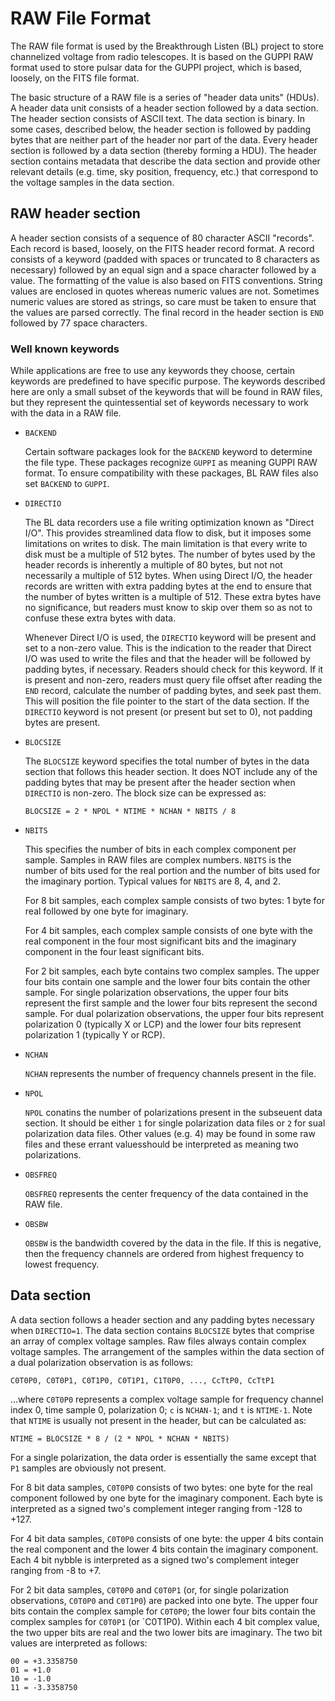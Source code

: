 # RAW File Format

The RAW file format is used by the Breakthrough Listen (BL) project to store
channelized voltage from radio telescopes.  It is based on the GUPPI RAW format
used to store pulsar data for the GUPPI project, which is based, loosely, on
the FITS file format.

The basic structure of a RAW file is a series of "header data units" (HDUs).  A
header data unit consists of a header section followed by a data section.  The
header section consists of ASCII text.  The data section is binary.  In some
cases, described below, the header section is followed by padding bytes that
are neither part of the header nor part of the data.  Every header section is
followed by a data section (thereby forming a HDU).  The header section
contains metadata that describe the data section and provide other relevant
details (e.g. time, sky position, frequency, etc.) that correspond to the
voltage samples in the data section.

## RAW header section

A header section consists of a sequence of 80 character ASCII "records".  Each
record is based, loosely, on the FITS header record format.  A record consists
of a keyword (padded with spaces or truncated to 8 characters as necessary)
followed by an equal sign and a space character followed by a value.  The
formatting of the value is also based on FITS conventions.  String values are
enclosed in quotes whereas numeric values are not.  Sometimes numeric values
are stored as strings, so care must be taken to ensure that the values are
parsed correctly.  The final record in the header section is `END` followed by
77 space characters.

### Well known keywords

While applications are free to use any keywords they choose, certain keywords
are predefined to have specific purpose.  The keywords described here are only
a small subset of the keywords that will be found in RAW files, but they
represent the quintessential set of keywords necessary to work with the data in
a RAW file.

  - `BACKEND`

    Certain software packages look for the `BACKEND` keyword to determine the
    file type.  These packages recognize `GUPPI` as meaning GUPPI RAW format.
    To ensure compatibility with these packages, BL RAW files also set
    `BACKEND` to `GUPPI`.

  - `DIRECTIO`

    The BL data recorders use a file writing optimization known as "Direct
    I/O".  This provides streamlined data flow to disk, but it imposes some
    limitations on writes to disk.  The main limitation is that every write to
    disk must be a multiple of 512 bytes.  The number of bytes used by the
    header records is inherently a multiple of 80 bytes, but not not
    necessarily a multiple of 512 bytes.  When using Direct I/O, the header
    records are written with extra padding bytes at the end to ensure that the
    number of bytes written is a multiple of 512.  These extra bytes have no
    significance, but readers must know to skip over them so as not to confuse
    these extra bytes with data.

    Whenever Direct I/O is used, the `DIRECTIO` keyword will be present and set
    to a non-zero value.  This is the indication to the reader that Direct I/O
    was used to write the files and that the header will be followed by padding
    bytes, if necessary.  Readers should check for this keyword.  If it is
    present and non-zero, readers must query file offset after reading the
    `END` record, calculate the number of padding bytes, and seek past them.
    This will position the file pointer to the start of the data section.  If
    the `DIRECTIO` keyword is not present (or present but set to 0), not
    padding bytes are present.

  - `BLOCSIZE`

    The `BLOCSIZE` keyword specifies the total number of bytes in the data
    section that follows this header section.  It does NOT include any of the
    padding bytes that may be present after the header section when `DIRECTIO`
    is non-zero.  The block size can be expressed as:
    
        BLOCSIZE = 2 * NPOL * NTIME * NCHAN * NBITS / 8

  - `NBITS`

    This specifies the number of bits in each complex component per sample.
    Samples in RAW files are complex numbers.  `NBITS` is the number of bits
    used for the real portion and the number of bits used for the imaginary
    portion.  Typical values for `NBITS` are 8, 4, and 2.

    For 8 bit samples, each complex sample consists of two bytes: 1 byte for
    real followed by one byte for imaginary.

    For 4 bit samples, each complex sample consists of one byte with the real
    component in the four most significant bits and the imaginary component in
    the four least significant bits.

    For 2 bit samples, each byte contains two complex samples.  The upper four
    bits contain one sample and the lower four bits contain the other sample.
    For single polarization observations, the upper four bits represent the
    first sample and the lower four bits represent the second sample.  For dual
    polarization observations, the upper four bits represent polarization 0
    (typically X or LCP) and the lower four bits represent polarization 1
    (typically Y or RCP).

  - `NCHAN`

    `NCHAN` represents the number of frequency channels present in the file.

  - `NPOL`

    `NPOL` conatins the number of polarizations present in the subseuent data
    section.  It should be either `1` for single polarization data files or `2`
    for sual polarization data files.  Other values (e.g. 4) may be found in
    some raw files and these errant valuesshould be interpreted as meaning two
    polarizations.

  - `OBSFREQ`

    `OBSFREQ` represents the center frequency of the data contained in the RAW
    file.

  - `OBSBW`
  
    `OBSBW` is the bandwidth covered by the data in the file.  If this is
    negative, then the frequency channels are ordered from highest frequency to
    lowest frequency.

## Data section

A data section follows a header section and any padding bytes necessary when
`DIRECTIO=1`.  The data section contains `BLOCSIZE` bytes that comprise an
array of complex voltage samples.  Raw files always contain complex voltage
samples.  The arrangement of the samples within the data section of a dual
polarization observation is as follows:

    C0T0P0, C0T0P1, C0T1P0, C0T1P1, C1T0P0, ..., CcTtP0, CcTtP1

...where `C0T0P0` represents a complex voltage sample for frequency channel
index 0, time sample 0, polarization 0; `c` is `NCHAN-1`; and `t` is `NTIME-1`.
Note that `NTIME` is usually not present in the header, but can be calculated
as:

    NTIME = BLOCSIZE * 8 / (2 * NPOL * NCHAN * NBITS)

For a single polarization, the data order is essentially the same except that
`P1` samples are obviously not present.

For 8 bit data samples, `C0T0P0` consists of two bytes: one byte for the real
component followed by one byte for the imaginary component.  Each byte is
interpreted as a signed two's complement integer ranging from -128 to +127.

For 4 bit data samples, `C0T0P0` consists of one byte: the upper 4 bits contain
the real component and the lower 4 bits contain the imaginary component.  Each
4 bit nybble is interpreted as a signed two's complement integer ranging from
-8 to +7.

For 2 bit data samples, `C0T0P0` and `C0T0P1` (or, for single polarization
observations, `C0T0P0` and `C0T1P0`) are packed into one byte.  The upper four
bits contain the complex sample for `C0T0P0`; the lower four bits contain the
complex samples for `C0T0P1` (or `C0T1P0).  Within each 4 bit complex value,
the two upper bits are real and the two lower bits are imaginary.  The two bit
values are interpreted as follows:

    00 = +3.3358750
    01 = +1.0
    10 = -1.0
    11 = -3.3358750
